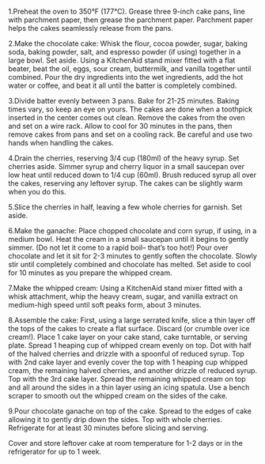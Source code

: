 1.Preheat the oven to 350°F (177°C). Grease three 9-inch cake pans, line with parchment paper, then grease the parchment paper. Parchment paper helps the cakes seamlessly release from the pans.


2.Make the chocolate cake: Whisk the flour, cocoa powder, sugar, baking soda, baking powder, salt, and espresso powder (if using) together in a large bowl. Set aside. Using a KitchenAid stand mixer fitted with a flat beater, beat the oil, eggs, sour cream, buttermilk, and vanilla together until combined. Pour the dry ingredients into the wet ingredients, add the hot water or coffee, and beat it all until the batter is completely combined.


3.Divide batter evenly between 3 pans. Bake for 21-25 minutes. Baking times vary, so keep an eye on yours. The cakes are done when a toothpick inserted in the center comes out clean. Remove the cakes from the oven and set on a wire rack. Allow to cool for 30 minutes in the pans, then remove cakes from pans and set on a cooling rack. Be careful and use two hands when handling the cakes.


4.Drain the cherries, reserving 3/4 cup (180ml) of the heavy syrup. Set cherries aside. Simmer syrup and cherry liquor in a small saucepan over low heat until reduced down to 1/4 cup (60ml). Brush reduced syrup all over the cakes, reserving any leftover syrup. The cakes can be slightly warm when you do this.


5.Slice the cherries in half, leaving a few whole cherries for garnish. Set aside.


6.Make the ganache: Place chopped chocolate and corn syrup, if using, in a medium bowl. Heat the cream in a small saucepan until it begins to gently simmer. (Do not let it come to a rapid boil– that’s too hot!) Pour over chocolate and let it sit for 2-3 minutes to gently soften the chocolate. Slowly stir until completely combined and chocolate has melted. Set aside to cool for 10 minutes as you prepare the whipped cream.


7.Make the whipped cream: Using a KitchenAid stand mixer fitted with a whisk attachment, whip the heavy cream, sugar, and vanilla extract on medium-high speed until soft peaks form, about 3 minutes.


8.Assemble the cake: First, using a large serrated knife, slice a thin layer off the tops of the cakes to create a flat surface. Discard (or crumble over ice cream!). Place 1 cake layer on your cake stand, cake turntable, or serving plate. Spread 1 heaping cup of whipped cream evenly on top. Dot with half of the halved cherries and drizzle with a spoonful of reduced syrup. Top with 2nd cake layer and evenly cover the top with 1 heaping cup whipped cream, the remaining halved cherries, and another drizzle of reduced syrup. Top with the 3rd cake layer. Spread the remaining whipped cream on top and all around the sides in a thin layer using an icing spatula. Use a bench scraper to smooth out the whipped cream on the sides of the cake.

9.Pour chocolate ganache on top of the cake. Spread to the edges of cake allowing it to gently drip down the sides. Top with whole cherries. Refrigerate for at least 30 minutes before slicing and serving.


Cover and store leftover cake at room temperature for 1-2 days or in the refrigerator for up to 1 week.